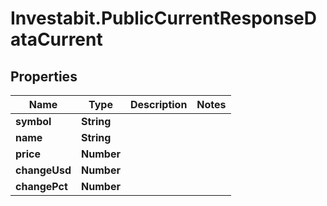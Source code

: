 # Investabit.PublicCurrentResponseDataCurrent

## Properties
Name | Type | Description | Notes
------------ | ------------- | ------------- | -------------
**symbol** | **String** |  | 
**name** | **String** |  | 
**price** | **Number** |  | 
**changeUsd** | **Number** |  | 
**changePct** | **Number** |  | 


